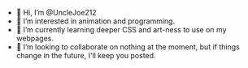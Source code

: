- 👋 Hi, I’m @UncleJoe212
- 👀 I’m interested in animation and programming.
- 🌱 I’m currently learning deeper CSS and art-ness to use on my webpages.
- 💞️ I’m looking to collaborate on nothing at the moment, but if things change in the future, I'll keep you posted.


<!---
UncleJoe212/UncleJoe212 is a ✨ special ✨ repository because its `README.md` (this file) appears on your GitHub profile.
You can click the Preview link to take a look at your changes.
--->
